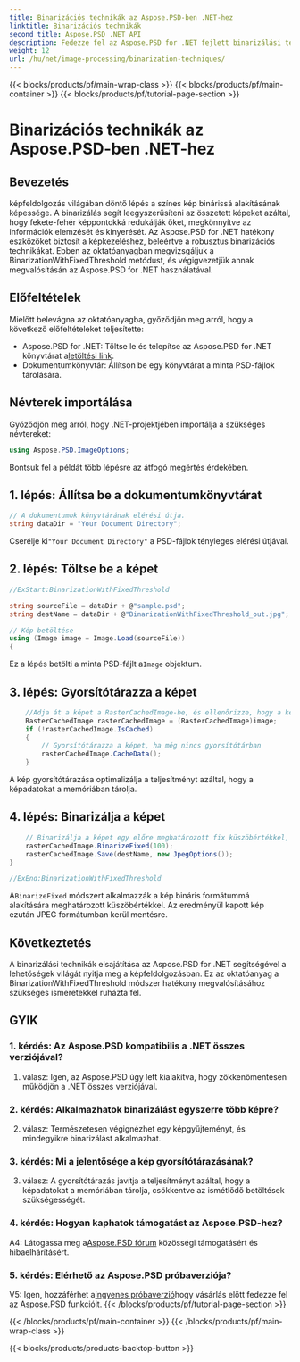 ```yaml
---
title: Binarizációs technikák az Aspose.PSD-ben .NET-hez
linktitle: Binarizációs technikák
second_title: Aspose.PSD .NET API
description: Fedezze fel az Aspose.PSD for .NET fejlett binarizálási technikáit. A BinarizationWithFixedThreshold módszerrel könnyedén konvertálhat színes képeket binárissá.
weight: 12
url: /hu/net/image-processing/binarization-techniques/
---
```


{{< blocks/products/pf/main-wrap-class >}}
{{< blocks/products/pf/main-container >}}
{{< blocks/products/pf/tutorial-page-section >}}

# Binarizációs technikák az Aspose.PSD-ben .NET-hez

## Bevezetés

képfeldolgozás világában döntő lépés a színes kép binárissá alakításának képessége. A binarizálás segít leegyszerűsíteni az összetett képeket azáltal, hogy fekete-fehér képpontokká redukálják őket, megkönnyítve az információk elemzését és kinyerését. Az Aspose.PSD for .NET hatékony eszközöket biztosít a képkezeléshez, beleértve a robusztus binarizációs technikákat. Ebben az oktatóanyagban megvizsgáljuk a BinarizationWithFixedThreshold metódust, és végigvezetjük annak megvalósításán az Aspose.PSD for .NET használatával.

## Előfeltételek

Mielőtt belevágna az oktatóanyagba, győződjön meg arról, hogy a következő előfeltételeket teljesítette:

-  Aspose.PSD for .NET: Töltse le és telepítse az Aspose.PSD for .NET könyvtárat a[letöltési link](https://releases.aspose.com/psd/net/).
- Dokumentumkönyvtár: Állítson be egy könyvtárat a minta PSD-fájlok tárolására.

## Névterek importálása

Győződjön meg arról, hogy .NET-projektjében importálja a szükséges névtereket:

```csharp
using Aspose.PSD.ImageOptions;
```

Bontsuk fel a példát több lépésre az átfogó megértés érdekében.

## 1. lépés: Állítsa be a dokumentumkönyvtárat

```csharp
// A dokumentumok könyvtárának elérési útja.
string dataDir = "Your Document Directory";
```

 Cserélje ki`"Your Document Directory"` a PSD-fájlok tényleges elérési útjával.

## 2. lépés: Töltse be a képet

```csharp
//ExStart:BinarizationWithFixedThreshold

string sourceFile = dataDir + @"sample.psd";
string destName = dataDir + @"BinarizationWithFixedThreshold_out.jpg";

// Kép betöltése
using (Image image = Image.Load(sourceFile))
{
```

 Ez a lépés betölti a minta PSD-fájlt a`Image` objektum.

## 3. lépés: Gyorsítótárazza a képet

```csharp
	//Adja át a képet a RasterCachedImage-be, és ellenőrizze, hogy a kép gyorsítótárban van-e
	RasterCachedImage rasterCachedImage = (RasterCachedImage)image;
	if (!rasterCachedImage.IsCached)
	{
		// Gyorsítótárazza a képet, ha még nincs gyorsítótárban
		rasterCachedImage.CacheData();
	}
```

A kép gyorsítótárazása optimalizálja a teljesítményt azáltal, hogy a képadatokat a memóriában tárolja.

## 4. lépés: Binarizálja a képet

```csharp
	// Binarizálja a képet egy előre meghatározott fix küszöbértékkel, és mentse az eredményül kapott képet
	rasterCachedImage.BinarizeFixed(100);
	rasterCachedImage.Save(destName, new JpegOptions());
}

//ExEnd:BinarizationWithFixedThreshold
```

 A`BinarizeFixed` módszert alkalmazzák a kép bináris formátummá alakítására meghatározott küszöbértékkel. Az eredményül kapott kép ezután JPEG formátumban kerül mentésre.

## Következtetés

A binarizálási technikák elsajátítása az Aspose.PSD for .NET segítségével a lehetőségek világát nyitja meg a képfeldolgozásban. Ez az oktatóanyag a BinarizationWithFixedThreshold módszer hatékony megvalósításához szükséges ismeretekkel ruházta fel.

## GYIK

### 1. kérdés: Az Aspose.PSD kompatibilis a .NET összes verziójával?

1. válasz: Igen, az Aspose.PSD úgy lett kialakítva, hogy zökkenőmentesen működjön a .NET összes verziójával.

### 2. kérdés: Alkalmazhatok binarizálást egyszerre több képre?

2. válasz: Természetesen végignézhet egy képgyűjteményt, és mindegyikre binarizálást alkalmazhat.

### 3. kérdés: Mi a jelentősége a kép gyorsítótárazásának?

3. válasz: A gyorsítótárazás javítja a teljesítményt azáltal, hogy a képadatokat a memóriában tárolja, csökkentve az ismétlődő betöltések szükségességét.

### 4. kérdés: Hogyan kaphatok támogatást az Aspose.PSD-hez?

 A4: Látogassa meg a[Aspose.PSD fórum](https://forum.aspose.com/c/psd/34) közösségi támogatásért és hibaelhárításért.

### 5. kérdés: Elérhető az Aspose.PSD próbaverziója?

 V5: Igen, hozzáférhet a[ingyenes próbaverzió](https://releases.aspose.com/)hogy vásárlás előtt fedezze fel az Aspose.PSD funkcióit.
{{< /blocks/products/pf/tutorial-page-section >}}

{{< /blocks/products/pf/main-container >}}
{{< /blocks/products/pf/main-wrap-class >}}

{{< blocks/products/products-backtop-button >}}
